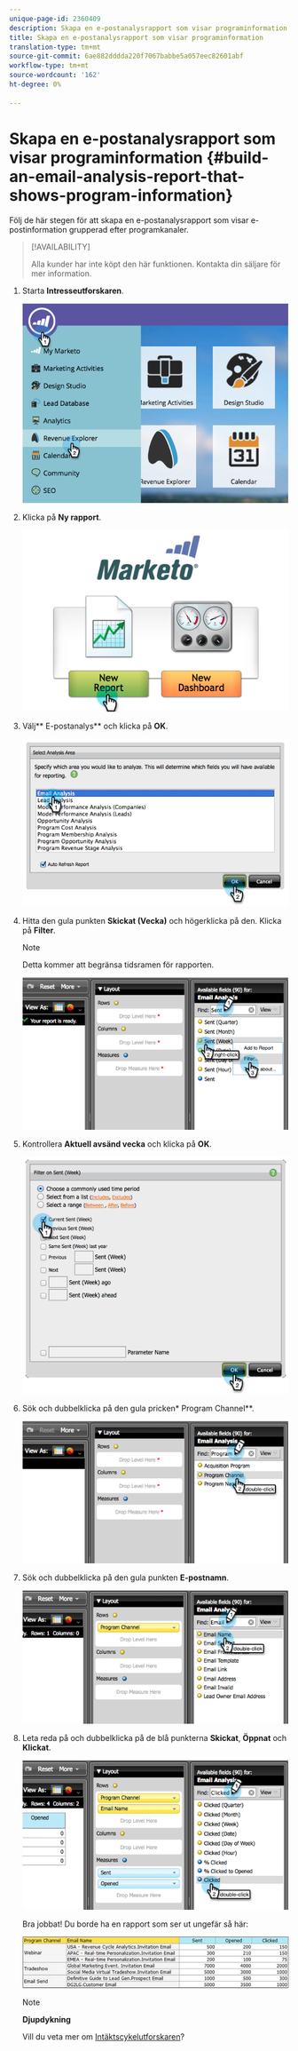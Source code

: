 ```yaml
---
unique-page-id: 2360409
description: Skapa en e-postanalysrapport som visar programinformation - Marketo Docs - produktdokumentation
title: Skapa en e-postanalysrapport som visar programinformation
translation-type: tm+mt
source-git-commit: 6ae882dddda220f7067babbe5a057eec82601abf
workflow-type: tm+mt
source-wordcount: '162'
ht-degree: 0%

---
```



# Skapa en e-postanalysrapport som visar programinformation {#build-an-email-analysis-report-that-shows-program-information}

Följ de här stegen för att skapa en e-postanalysrapport som visar e-postinformation grupperad efter programkanaler.

>[!AVAILABILITY]
>
>
>Alla kunder har inte köpt den här funktionen. Kontakta din säljare för mer information.

1. Starta **Intresseutforskaren**.

   ![](assets/image2014-9-17-19-3a42-3a26.png)

1. Klicka på **Ny rapport**.

   ![](assets/image2014-9-17-19-3a42-3a32.png)

1. Välj** E-postanalys** och klicka på **OK**.

   ![](assets/image2014-9-17-19-3a43-3a20.png)

1. Hitta den gula punkten **Skickat (Vecka)** och högerklicka på den. Klicka på **Filter**.

   >[!NOTE]
   >
   >Detta kommer att begränsa tidsramen för rapporten.

   ![](assets/image2014-9-17-19-3a43-3a49.png)

1. Kontrollera **Aktuell avsänd vecka** och klicka på **OK**.

   ![](assets/image2014-9-17-19-3a43-3a59.png)

1. Sök och dubbelklicka på den gula pricken* Program Channel**.

   ![](assets/image2014-9-17-19-3a44-3a14.png)

1. Sök och dubbelklicka på den gula punkten **E-postnamn**.

   ![](assets/image2014-9-17-19-3a44-3a34.png)

1. Leta reda på och dubbelklicka på de blå punkterna **Skickat**, **Öppnat** och **Klickat**.

   ![](assets/image2014-9-17-19-3a44-3a41.png)

   Bra jobbat! Du borde ha en rapport som ser ut ungefär så här:

   ![](assets/image2014-9-17-19-3a45-3a1.png)

   >[!NOTE]
   >
   >**Djupdykning**
   >
   >
   >Vill du veta mer om [Intäktscykelutforskaren](https://docs.marketo.com/display/docs/revenue+cycle+analytics)?

